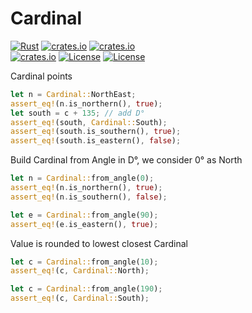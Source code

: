 Cardinal
========

[![Rust](https://github.com/gwbres/dms-coordinates/actions/workflows/rust.yml/badge.svg?branch=main)](https://github.com/gwbres/dms-coordinates/actions/workflows/rust.yml)
[![crates.io](https://docs.rs/dms-coordinates/badge.svg)](https://docs.rs/dms-coordinates/badge.svg)
[![crates.io](https://img.shields.io/crates/d/dms-coordinates.svg)](https://crates.io/crates/dms-coordinates)   
[![crates.io](https://img.shields.io/crates/v/dms-coordinates.svg)](https://crates.io/crates/dms-coordinates)
[![License](https://img.shields.io/badge/license-Apache%202.0-blue?style=flat-square)](https://github.com/gwbres/dms-coordinates/blob/main/LICENSE-APACHE)
[![License](https://img.shields.io/badge/license-MIT-blue?style=flat-square)](https://github.com/gwbres/dms-coordinates/blob/main/LICENSE-MIT) 

Cardinal points

```rust
let n = Cardinal::NorthEast;
assert_eq!(n.is_northern(), true);
let south = c + 135; // add D°
assert_eq!(south, Cardinal::South);
assert_eq!(south.is_southern(), true);
assert_eq!(south.is_eastern(), false);
```

Build Cardinal from Angle in D°, we consider 0° as North

```rust
let n = Cardinal::from_angle(0);
assert_eq!(n.is_northern(), true);
assert_eq!(n.is_southern(), false);

let e = Cardinal::from_angle(90);
assert_eq!(e.is_eastern(), true);
```

Value is rounded to lowest closest Cardinal
```rust
let c = Cardinal::from_angle(10);
assert_eq!(c, Cardinal::North);

let c = Cardinal::from_angle(190);
assert_eq!(c, Cardinal::South);
```
